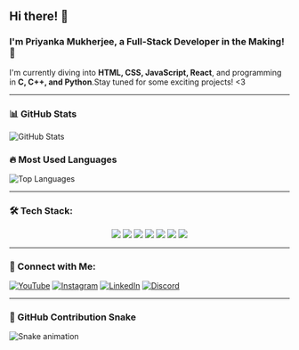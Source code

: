 ## Hi there! 👋  
### I'm Priyanka Mukherjee, a Full-Stack Developer in the Making! 🚀  

I'm currently diving into **HTML, CSS, JavaScript, React**, and programming in **C, C++, and Python**.Stay tuned for some exciting projects! <3

---

### 📊 GitHub Stats
![GitHub Stats](https://github-readme-stats.vercel.app/api?username=your-username&show_icons=true&theme=dark)

### 🔥 Most Used Languages
![Top Languages](https://github-readme-stats.vercel.app/api/top-langs/?username=your-username&layout=compact&theme=dark)

---

### 🛠 Tech Stack:
<div align="center">
  <img src="https://img.shields.io/badge/HTML5-%23E34F26.svg?&style=for-the-badge&logo=html5&logoColor=white"/>
  <img src="https://img.shields.io/badge/CSS3-%231572B6.svg?&style=for-the-badge&logo=css3&logoColor=white"/>
  <img src="https://img.shields.io/badge/JavaScript-%23F7DF1E.svg?&style=for-the-badge&logo=javascript&logoColor=black"/>
  <img src="https://img.shields.io/badge/React-%2361DAFB.svg?&style=for-the-badge&logo=react&logoColor=black"/>
  <img src="https://img.shields.io/badge/C-%2300599C.svg?&style=for-the-badge&logo=c&logoColor=white"/>
  <img src="https://img.shields.io/badge/C++-%2300599C.svg?&style=for-the-badge&logo=c%2B%2B&logoColor=white"/>
  <img src="https://img.shields.io/badge/Python-%233776AB.svg?&style=for-the-badge&logo=python&logoColor=white"/>
</div>

---

### 📌 Connect with Me:
[![YouTube](https://img.shields.io/badge/YouTube-%23FF0000.svg?&style=for-the-badge&logo=youtube&logoColor=white)](https://youtube.com/yourchannel)
[![Instagram](https://img.shields.io/badge/Instagram-%23E4405F.svg?&style=for-the-badge&logo=instagram&logoColor=white)](https://instagram.com/yourhandle)
[![LinkedIn](https://img.shields.io/badge/LinkedIn-%230A66C2.svg?&style=for-the-badge&logo=linkedin&logoColor=white)](https://linkedin.com/in/yourprofile)
[![Discord](https://img.shields.io/badge/Discord-%237289DA.svg?&style=for-the-badge&logo=discord&logoColor=white)](https://discord.com)

---

### 🐍 GitHub Contribution Snake
![Snake animation](https://github.com/your-username/your-username/blob/output/github-contribution-grid-snake.svg)
